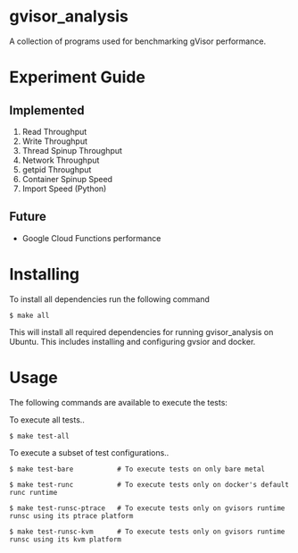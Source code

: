 # gvisor_analysis
A collection of programs used for benchmarking gVisor performance.

# Experiment Guide
## Implemented
1) Read Throughput
2) Write Throughput
3) Thread Spinup Throughput
4) Network Throughput
5) getpid Throughput
6) Container Spinup Speed
7) Import Speed (Python)

## Future
* Google Cloud Functions performance

# Installing

To install all dependencies run the following command

```
$ make all
```

This will install all required dependencies for running gvisor_analysis on Ubuntu. This includes installing and configuring gvsior and docker.

# Usage

The following commands are available to execute the tests:

To execute all tests..
```
$ make test-all
```

To execute a subset of test configurations..

```
$ make test-bare           # To execute tests on only bare metal

$ make test-runc           # To execute tests only on docker's default runc runtime

$ make test-runsc-ptrace   # To execute tests only on gvisors runtime runsc using its ptrace platform

$ make test-runsc-kvm      # To execute tests only on gvisors runtime runsc using its kvm platform
```
